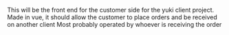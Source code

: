 This will be the front end for the customer side for the yuki client project. Made in vue, it should allow the customer to place orders and be received on another client
Most probably operated by whoever is receiving the order
